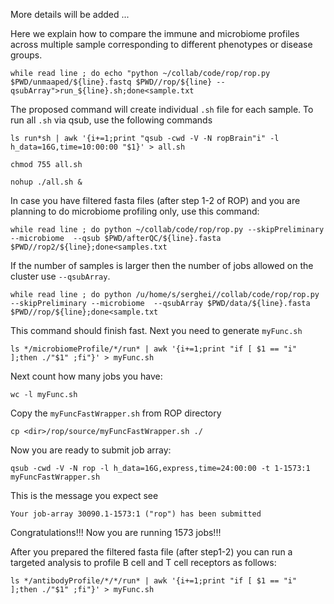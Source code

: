 More details will be added ...

Here we explain how to compare the immune and microbiome profiles across multiple sample corresponding to different phenotypes or disease groups.  

```
while read line ; do echo "python ~/collab/code/rop/rop.py $PWD/unmaaped/${line}.fastq $PWD//rop/${line} --qsubArray">run_${line}.sh;done<sample.txt
```

The proposed command will create individual `.sh` file for each sample. To run all `.sh` via qsub, use the following commands

```
ls run*sh | awk '{i+=1;print "qsub -cwd -V -N ropBrain"i" -l h_data=16G,time=10:00:00 "$1}' > all.sh
```

```
chmod 755 all.sh
```

```
nohup ./all.sh &
```

In case you have filtered fasta files (after step 1-2 of ROP) and you are planning to do microbiome profiling only, use this command:

```
while read line ; do python ~/collab/code/rop/rop.py --skipPreliminary --microbiome  --qsub $PWD/afterQC/${line}.fasta $PWD//rop2/${line};done<samples.txt
```



If the number of samples is larger then the number of jobs allowed on the cluster use  `--qsubArray`. 


```
while read line ; do python /u/home/s/serghei//collab/code/rop/rop.py --skipPreliminary --microbiome  --qsubArray $PWD/data/${line}.fasta $PWD//rop/${line};done<sample.txt
```

This command should finish fast. Next you need to generate `myFunc.sh`

```
ls */microbiomeProfile/*/run* | awk '{i+=1;print "if [ $1 == "i" ];then ./"$1" ;fi"}' > myFunc.sh
```

Next count how many jobs you have:

```
wc -l myFunc.sh
```

Copy the `myFuncFastWrapper.sh` from ROP directory 

```
cp <dir>/rop/source/myFuncFastWrapper.sh ./
```
Now you are ready to submit job array:

```
qsub -cwd -V -N rop -l h_data=16G,express,time=24:00:00 -t 1-1573:1 myFuncFastWrapper.sh
```


This is the message you expect see 

```
Your job-array 30090.1-1573:1 ("rop") has been submitted
```

Congratulations!!! Now you are running 1573 jobs!!!


After you prepared the filtered fasta file (after step1-2)  you can run a targeted analysis to profile  B cell and T cell receptors as follows:

```
ls */antibodyProfile/*/*/run* | awk '{i+=1;print "if [ $1 == "i" ];then ./"$1" ;fi"}' > myFunc.sh
```





